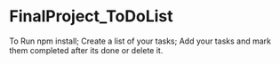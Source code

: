 # FinalProject_ToDoList

To Run
npm install;
Create a list of your tasks;
Add your tasks and mark them completed after its done or delete it.

